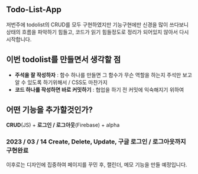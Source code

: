 ## Todo-List-App

저번주에 todolist의 CRUD를 모두 구현하였지만 기능구현에만 신경을 많이 쓰다보니 상태의 흐름을 파악하기 힘들고, 코드가 읽기 힘들정도로 정리가 되어있지 않아서 다시 시작합니다.

## 이번 todolist를 만들면서 생각할 점
- **주석을 잘 작성하자** : 함수 하나를 만들면 그 함수가 무슨 역할을 하는지 주석만 보고 알 수 있도록 하기위해서 / CSS도 마찬가지
- **코드 하나를 작성하면 바로 커밋하기** : 협업을 하기 전 커밋에 익숙해지기 위하여

## 어떤 기능을 추가할것인가?
**CRUD**(JS) + **로그인 / 로그아웃**(Firebase) + alpha

### **2023 / 03 / 14** Create, Delete, Update, 구글 로그인 / 로그아웃까지 구현완료

이후로는 디자인에 집중하여 페이지를 꾸민 후, 캘린더, 메모 기능을 만들 예정입니다.

